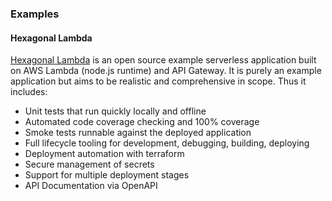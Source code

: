 <!--
title: Examples
menuText: Examples
menuOrder: 14
description: Example serverless applications.
layout: Doc
publish: true
-->

### Examples

#### Hexagonal Lambda

[Hexagonal Lambda](https://github.com/focusaurus/hexagonal-lambda) is an open source example serverless application built on AWS Lambda (node.js runtime) and API Gateway. It is purely an example application but aims to be realistic and comprehensive in scope. Thus it includes:

- Unit tests that run quickly locally and offline
- Automated code coverage checking and 100% coverage
- Smoke tests runnable against the deployed application
- Full lifecycle tooling for development, debugging, building, deploying
- Deployment automation with terraform
- Secure management of secrets
- Support for multiple deployment stages
- API Documentation via OpenAPI
